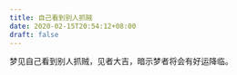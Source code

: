 ```yaml
---
title: 自己看到别人抓贼
date: 2020-02-15T20:54:12+08:00
draft: false
---
```


梦见自己看到别人抓贼，见者大吉，暗示梦者将会有好运降临。

